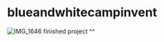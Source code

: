 # blueandwhitecampinvent


![IMG_1646](https://github.com/user-attachments/assets/852ad19f-c743-4a74-881e-271180813f66)
finished project ^^
